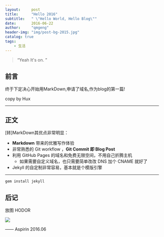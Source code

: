 ```yaml
---
layout:     post
title:      "Hello 2016"
subtitle:   " \"Hello World, Hello Blog\""
date:       2016-06-22
author:     "qmgeng"
header-img: "img/post-bg-2015.jpg"
catalog: true
tags:
    - 生活
---
```


> “Yeah It's on. ”


## 前言

终于下定决心开始用MarkDown,申请了域名,作为blog的第一篇!

copy by Hux

---

## 正文

[转]MarkDown其优点非常明显：

* **Markdown** 带来的优雅写作体验
* 非常熟悉的 Git workflow ，**Git Commit 即 Blog Post**
* 利用 GitHub Pages 的域名和免费无限空间，不用自己折腾主机
	* 如果需要自定义域名，也只需要简单改改 DNS 加个 CNAME 就好了 
* Jekyll 的自定制非常容易，基本就是个模版引擎





---


 `gem install jekyll`




## 后记

放图 HODOR

![](http://i65.tinypic.com/1qps9c.jpg)


—— Aspirin 2016.06


